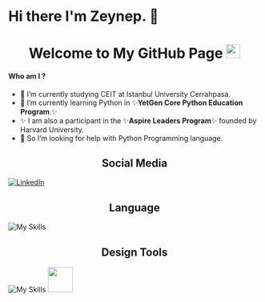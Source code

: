 

# Hi there I'm Zeynep. 👋

<h1 align="center">
   Welcome to My GitHub Page
  
 
  <img src="https://media.giphy.com/media/hvRJCLFzcasrR4ia7z/giphy.gif" width="28">



#### Who am I ?
- 🔭 I’m currently studying CEIT at Istanbul University Cerrahpasa.
- 🌱 I’m currently learning Python in ✨**YetGen Core Python Education Program**.✨
- ✨ I am also a participant in the ✨**Aspire Leaders Program**✨ founded by Harvard University.
- 🤔 So I’m looking for help with Python Programming language.

<h2 align="center">Social Media</h2>

[![LinkedIn](https://img.shields.io/badge/linkedin-%230077B5.svg?style=for-the-badge&logo=linkedin&logoColor=white)](https://www.linkedin.com/in/zeynep-sakalli)

<h2 align="center">Language</h2>

![My Skills](https://skillicons.dev/icons?i=py)

<h2 align="center">Design Tools</h2>

![My Skills](https://skillicons.dev/icons?i=ps)
<img src="https://logos-world.net/wp-content/uploads/2021/11/Canva-New-Logo.png" height=50>







